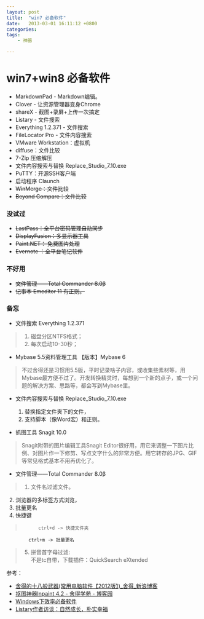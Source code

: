 ```yaml
---
layout: post
title:  "win7 必备软件"
date:   2013-03-01 16:11:12 +0800
categories: 
tags:  
    - 神器

---
```


# win7+win8 必备软件 #

* MarkdownPad - Markdown编辑。
* Clover - 让资源管理器变身Chrome
* shareX - 截图+录屏+上传一次搞定
* Listary - 文件搜索
* Everything 1.2.371  -  文件搜索
* FileLocator Pro - 文件内容搜索
* VMware Workstation：虚拟机
* diffuse：文件比较
* 7-Zip 压缩解压
* 文件内容搜索与替换 Replace_Studio_7.10.exe
* PuTTY：开源SSH客户端
* 启动程序	Claunch 
* <del>WinMerge：文件比较</del>
* <del>Beyond Compare：文件比较</del>

### 没试过 ###

* <del>LastPass：全平台密码管理自动同步</del>
* <del>DisplayFusion：多显示器工具</del>
* <del>Paint.NET： 免费图片处理</del>
* <del>Evernote ：全平台笔记软件</del>

### 不好用 ###

* <del>文件管理——Total Commander  8.0β </del>
* <del>记事本 Emeditor 11 有正则。   </del>  

### 备忘 ###
* 文件搜索  Everything 1.2.371  
> 1. 磁盘分区NTFS格式；
> 2. 每次启动10-30秒；

* Mybase 5.5资料管理工具
【版本】Mybase 6  
>
>不过舍得还是习惯用5.5版，平时记录啥子内容，或收集些素材等，用Mybase最方便不过了。开发转换精灵时，每想到一个新的点子，或一个问题的解决方案、思路等，都会写到Mybase里。   

* 文件内容搜索与替换 Replace_Studio_7.10.exe
	
	1. 替换指定文件夹下的文件，  
	2. 支持脚本（像Word宏）和正则。

* 抓图工具 Snagit 10.0   
> Snagit附带的图片编辑工具Snagit Editor很好用，用它来调整一下图片比例、对图片作一下修剪、写点文字什么的非常方便。用它转存的JPG、GIF等常见格式基本不用再优化了。

* 文件管理——Total Commander  8.0β
> 1. 文件名过滤文件。  
2. 浏览器的多标签方式浏览，    
3. 批量更名   
4. 快捷键 

> 			ctrl+d -> 快捷文件夹
			ctrl+m -> 批量更名
		

>5. 拼音首字母过滤:   
>不是tc自带，下载插件：QuickSearch eXtended  

 

参考： 

* [舍得的十八般武器(常用电脑软件【2012版】)_舍得_新浪博客](http://blog.sina.com.cn/s/blog_5f2d67f901013ew2.html)
* [抠图神器Inpaint 4.2 - 舍得学苑 - 博客园](http://www.cnblogs.com/emagic/archive/2012/03/07/2383948.html)
* [Windows下效率必备软件](https://jeffjade.com/2015/10/19/2015-10-18-Efficacious-win-software/)
* [Listary作者访谈：自然成长，朴实幸福](https://xbeta.info/listary-interview.htm)

